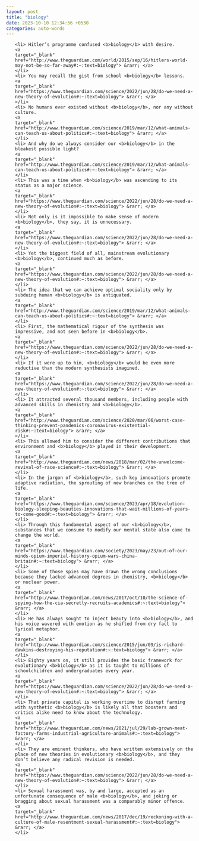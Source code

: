 ```yaml
---
layout: post
title: "biology"
date: 2023-10-10 12:34:56 +0530
categories: auto-words
---
```

<ol>

    <li> Hitler’s programme confused <b>biology</b> with desire.
    <a 
    target="_blank" 
    href="http://www.theguardian.com/world/2015/sep/16/hitlers-world-may-not-be-so-far-away#:~:text=biology"> &rarr; </a>
    </li>
    <li> You may recall the gist from school <b>biology</b> lessons.
    <a 
    target="_blank" 
    href="https://www.theguardian.com/science/2022/jun/28/do-we-need-a-new-theory-of-evolution#:~:text=biology"> &rarr; </a>
    </li>
    <li> No humans ever existed without <b>biology</b>, nor any without culture.
    <a 
    target="_blank" 
    href="http://www.theguardian.com/science/2019/mar/12/what-animals-can-teach-us-about-politics#:~:text=biology"> &rarr; </a>
    </li>
    <li> And why do we always consider our <b>biology</b> in the bleakest possible light?
    <a 
    target="_blank" 
    href="http://www.theguardian.com/science/2019/mar/12/what-animals-can-teach-us-about-politics#:~:text=biology"> &rarr; </a>
    </li>
    <li> This was a time when <b>biology</b> was ascending to its status as a major science.
    <a 
    target="_blank" 
    href="https://www.theguardian.com/science/2022/jun/28/do-we-need-a-new-theory-of-evolution#:~:text=biology"> &rarr; </a>
    </li>
    <li> Not only is it impossible to make sense of modern <b>biology</b>, they say, it is unnecessary.
    <a 
    target="_blank" 
    href="https://www.theguardian.com/science/2022/jun/28/do-we-need-a-new-theory-of-evolution#:~:text=biology"> &rarr; </a>
    </li>
    <li> Yet the biggest field of all, mainstream evolutionary <b>biology</b>, continued much as before.
    <a 
    target="_blank" 
    href="https://www.theguardian.com/science/2022/jun/28/do-we-need-a-new-theory-of-evolution#:~:text=biology"> &rarr; </a>
    </li>
    <li> The idea that we can achieve optimal sociality only by subduing human <b>biology</b> is antiquated.
    <a 
    target="_blank" 
    href="http://www.theguardian.com/science/2019/mar/12/what-animals-can-teach-us-about-politics#:~:text=biology"> &rarr; </a>
    </li>
    <li> First, the mathematical rigour of the synthesis was impressive, and not seen before in <b>biology</b>.
    <a 
    target="_blank" 
    href="https://www.theguardian.com/science/2022/jun/28/do-we-need-a-new-theory-of-evolution#:~:text=biology"> &rarr; </a>
    </li>
    <li> If it were up to him, <b>biology</b> would be even more reductive than the modern synthesists imagined.
    <a 
    target="_blank" 
    href="https://www.theguardian.com/science/2022/jun/28/do-we-need-a-new-theory-of-evolution#:~:text=biology"> &rarr; </a>
    </li>
    <li> It attracted several thousand members, including people with advanced skills in chemistry and <b>biology</b>.
    <a 
    target="_blank" 
    href="http://www.theguardian.com/science/2020/mar/06/worst-case-thinking-prevent-pandemics-coronavirus-existential-risk#:~:text=biology"> &rarr; </a>
    </li>
    <li> This allowed him to consider the different contributions that environment and <b>biology</b> played in their development.
    <a 
    target="_blank" 
    href="http://www.theguardian.com/news/2018/mar/02/the-unwelcome-revival-of-race-science#:~:text=biology"> &rarr; </a>
    </li>
    <li> In the jargon of <b>biology</b>, such key innovations promote adaptive radiation, the sprouting of new branches on the tree of life.
    <a 
    target="_blank" 
    href="https://www.theguardian.com/science/2023/apr/18/evolution-biology-sleeping-beauties-innovations-that-wait-millions-of-years-to-come-good#:~:text=biology"> &rarr; </a>
    </li>
    <li> Through this fundamental aspect of our <b>biology</b>, substances that we consume to modify our mental state also came to change the world.
    <a 
    target="_blank" 
    href="https://www.theguardian.com/society/2023/may/23/out-of-our-minds-opium-imperial-history-opium-wars-china-britain#:~:text=biology"> &rarr; </a>
    </li>
    <li> Some of those spies may have drawn the wrong conclusions because they lacked advanced degrees in chemistry, <b>biology</b> or nuclear power.
    <a 
    target="_blank" 
    href="http://www.theguardian.com/news/2017/oct/10/the-science-of-spying-how-the-cia-secretly-recruits-academics#:~:text=biology"> &rarr; </a>
    </li>
    <li> He has always sought to inject beauty into <b>biology</b>, and his voice wavered with emotion as he shifted from dry fact to lyrical metaphor.
    <a 
    target="_blank" 
    href="http://www.theguardian.com/science/2015/jun/09/is-richard-dawkins-destroying-his-reputation#:~:text=biology"> &rarr; </a>
    </li>
    <li> Eighty years on, it still provides the basic framework for evolutionary <b>biology</b> as it is taught to millions of schoolchildren and undergraduates every year.
    <a 
    target="_blank" 
    href="https://www.theguardian.com/science/2022/jun/28/do-we-need-a-new-theory-of-evolution#:~:text=biology"> &rarr; </a>
    </li>
    <li> That private capital is working overtime to disrupt farming with synthetic <b>biology</b> is likely all that boosters and critics alike need to know about the technology.
    <a 
    target="_blank" 
    href="http://www.theguardian.com/news/2021/jul/29/lab-grown-meat-factory-farms-industrial-agriculture-animals#:~:text=biology"> &rarr; </a>
    </li>
    <li> They are eminent thinkers, who have written extensively on the place of new theories in evolutionary <b>biology</b>, and they don’t believe any radical revision is needed.
    <a 
    target="_blank" 
    href="https://www.theguardian.com/science/2022/jun/28/do-we-need-a-new-theory-of-evolution#:~:text=biology"> &rarr; </a>
    </li>
    <li> Sexual harassment was, by and large, accepted as an unfortunate consequence of male <b>biology</b>, and joking or bragging about sexual harassment was a comparably minor offence.
    <a 
    target="_blank" 
    href="http://www.theguardian.com/news/2017/dec/19/reckoning-with-a-culture-of-male-resentment-sexual-harassment#:~:text=biology"> &rarr; </a>
    </li>